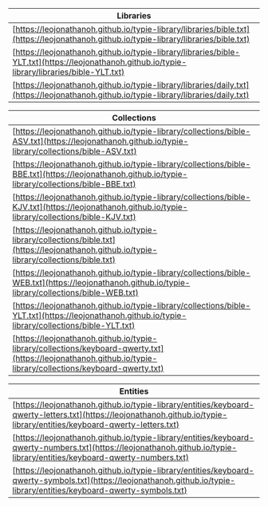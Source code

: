 | Libraries | 
|---|
| [https://leojonathanoh.github.io/typie-library/libraries/bible.txt](https://leojonathanoh.github.io/typie-library/libraries/bible.txt) |
| [https://leojonathanoh.github.io/typie-library/libraries/bible-YLT.txt](https://leojonathanoh.github.io/typie-library/libraries/bible-YLT.txt) |
| [https://leojonathanoh.github.io/typie-library/libraries/daily.txt](https://leojonathanoh.github.io/typie-library/libraries/daily.txt) |

| Collections | 
|---|
| [https://leojonathanoh.github.io/typie-library/collections/bible-ASV.txt](https://leojonathanoh.github.io/typie-library/collections/bible-ASV.txt) |
| [https://leojonathanoh.github.io/typie-library/collections/bible-BBE.txt](https://leojonathanoh.github.io/typie-library/collections/bible-BBE.txt) |
| [https://leojonathanoh.github.io/typie-library/collections/bible-KJV.txt](https://leojonathanoh.github.io/typie-library/collections/bible-KJV.txt) |
| [https://leojonathanoh.github.io/typie-library/collections/bible.txt](https://leojonathanoh.github.io/typie-library/collections/bible.txt) |
| [https://leojonathanoh.github.io/typie-library/collections/bible-WEB.txt](https://leojonathanoh.github.io/typie-library/collections/bible-WEB.txt) |
| [https://leojonathanoh.github.io/typie-library/collections/bible-YLT.txt](https://leojonathanoh.github.io/typie-library/collections/bible-YLT.txt) |
| [https://leojonathanoh.github.io/typie-library/collections/keyboard-qwerty.txt](https://leojonathanoh.github.io/typie-library/collections/keyboard-qwerty.txt) |

| Entities | 
|---|
| [https://leojonathanoh.github.io/typie-library/entities/keyboard-qwerty-letters.txt](https://leojonathanoh.github.io/typie-library/entities/keyboard-qwerty-letters.txt) |
| [https://leojonathanoh.github.io/typie-library/entities/keyboard-qwerty-numbers.txt](https://leojonathanoh.github.io/typie-library/entities/keyboard-qwerty-numbers.txt) |
| [https://leojonathanoh.github.io/typie-library/entities/keyboard-qwerty-symbols.txt](https://leojonathanoh.github.io/typie-library/entities/keyboard-qwerty-symbols.txt) |


